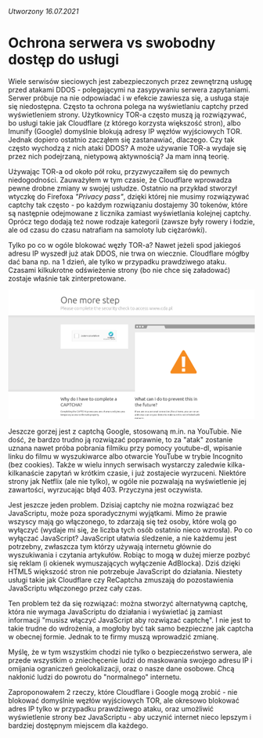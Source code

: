 *Utworzony 16.07.2021*

# Ochrona serwera vs swobodny dostęp do usługi

Wiele serwisów sieciowych jest zabezpieczonych przez zewnętrzną usługę przed atakami DDOS - polegającymi na zasypywaniu serwera zapytaniami. Serwer próbuje na nie odpowiadać i w efekcie zawiesza się, a usługa staje się niedostępna. Często ta ochrona polega na wyświetlaniu captchy przed wyświetleniem strony. Użytkownicy TOR-a często muszą ją rozwiązywać, bo usługi takie jak Cloudflare (z którego korzysta większość stron), albo Imunify (Google) domyślnie blokują adresy IP węzłów wyjściowych TOR. Jednak dopiero ostatnio zacząłem się zastanawiać, dlaczego. Czy tak często wychodzą z nich ataki DDOS? A może używanie TOR-a wydaje się przez nich podejrzaną, nietypową aktywnością? Ja mam inną teorię.

Używając TOR-a od około pół roku, przyzwyczaiłem się do pewnych niedogodności. Zauważyłem w tym czasie, że Cloudflare wprowadza pewne drobne zmiany w swojej usłudze. Ostatnio na przykład stworzył wtyczkę do Firefoxa *"Privacy pass"*, dzięki której nie musimy rozwiązywać captchy tak często - po każdym rozwiązaniu dostajemy 30 tokenów, które są następnie odejmowane z licznika zamiast wyświetlania kolejnej captchy. Oprócz tego dodają też nowe rodzaje kategorii (zawsze były rowery i łodzie, ale od czasu do czasu natrafiam na samoloty lub ciężarówki).

Tylko po co w ogóle blokować węzły TOR-a? Nawet jeżeli spod jakiegoś adresu IP wyszedł już atak DDOS, nie trwa on wiecznie. Cloudflare mógłby dać bana np. na 1 dzień, ale tylko w przypadku prawdziwego ataku. Czasami kilkukrotne odświeżenie strony (bo nie chce się załadować) zostaje właśnie tak zinterpretowane.

![Captcha Cloudflare na cda.pl](images/ochrona-serwera-vs-swobodny-dostęp-do-usługi.png)

Jeszcze gorzej jest z captchą Google, stosowaną m.in. na YouTubie. Nie dość, że bardzo trudno ją rozwiązać poprawnie, to za "atak" zostanie uznana nawet próba pobrania filmiku przy pomocy youtube-dl, wpisanie linku do filmu w wyszukiwarce albo otwarcie YouTube w trybie Incognito (bez cookies). Także w wielu innych serwisach wystarczy zaledwie kilka-kilkanaście zapytań w krótkim czasie, i już zostajecie wyrzuceni. Niektóre strony jak Netflix (ale nie tylko), w ogóle nie pozwalają na wyświetlenie jej zawartości, wyrzucając błąd 403. Przyczyna jest oczywista.

Jest jeszcze jeden problem. Dzisiaj captchy nie można rozwiązać bez JavaScriptu, może poza sporadycznymi wyjątkami. Mimo że prawie wszyscy mają go włączonego, to zdarzają się też osoby, które wolą go wyłączyć (wydaje mi się, że liczba tych osób ostatnio nieco wzrosła). Po co wyłączać JavaScript? JavaScript ułatwia śledzenie, a nie każdemu jest potrzebny, zwłaszcza tym którzy używają internetu głównie do wyszukiwania i czytania artykułów. Robiąc to mogą w dużej mierze pozbyć się reklam (i okienek wymuszających wyłączenie AdBlocka). Dziś dzięki HTML5 większość stron nie potrzebuje JavaScript do działania. Niestety usługi takie jak Cloudflare czy ReCaptcha zmuszają do pozostawienia JavaScriptu włączonego przez cały czas.

Ten problem też da się rozwiązać: można stworzyć alternatywną captchę, która nie wymaga JavaScriptu do działania i wyświetlać ją zamiast informacji "musisz włączyć JavaScript aby rozwiązać captchę". I nie jest to takie trudne do wdrożenia, a mogłoby być tak samo bezpieczne jak captcha w obecnej formie. Jednak to te firmy muszą wprowadzić zmianę.

Myślę, że w tym wszystkim chodzi nie tylko o bezpieczeństwo serwera, ale przede wszystkim o zniechęcenie ludzi do maskowania swojego adresu IP i omijania ograniczeń geolokalizacji, oraz o nasze dane osobowe. Chcą nakłonić ludzi do powrotu do "normalnego" internetu.

Zaproponowałem 2 rzeczy, które Cloudflare i Google mogą zrobić - nie blokować domyślnie węzłów wyjściowych TOR, ale okresowo blokować adres IP tylko w przypadku prawdziwego ataku, oraz umożliwić wyświetlenie strony bez JavaScriptu - aby uczynić internet nieco lepszym i bardziej dostępnym miejscem dla każdego.